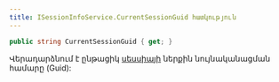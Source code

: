```yaml
---
title: ISessionInfoService.CurrentSessionGuid հատկություն
---
```


```c#
public string CurrentSessionGuid { get; }
```

Վերադարձնում է ընթացիկ [սեսսիայի](../../types/SessionInfo.md) ներքին նույնականացման համարը (Guid):

<!-- ### Add

```c#
public Task Add(SessionInfo sessionInfo)
```

Ավելացնում է նոր [սեսսիա](../../types/SessionInfo.md) տվյալների պահոցի `SESSIONINFO` աղյուսակում և քեշում։

Նոր սեսսիա ավտոմատ կերպով բացվում է ծրագիր մուտք գործելիս։

**Պարամետրեր**

* `sessionInfo` - Ավելացվող [սեսսիայի ինֆորմացիան](../../types/SessionInfo.md)։

-->
